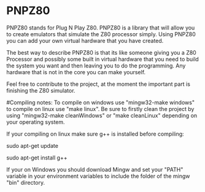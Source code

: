 # PNPZ80

PNPZ80 stands for Plug N Play Z80. PNPZ80 is a library that will allow you to create emulators that simulate the Z80 processor simply. Using PNPZ80 you can add your own virtual hardware that you have created.

The best way to describe PNPZ80 is that its like someone giving you a Z80 Processor and possibly some built in virtual hardware that you need to build the system you want and then leaving you to do the programming. Any hardware that is not in the core you can make yourself.

Feel free to contribute to the project, at the moment the important part is finishing the Z80 simulator.

#Compiling notes:
To compile on windows use "mingw32-make windows" to compile on linux use "make linux". Be sure to firstly clean the project by using "mingw32-make cleanWindows" or "make cleanLinux" depending on your operating system.

If your compiling on linux make sure g++ is installed before compiling:

sudo apt-get update

sudo apt-get install g++

If your on Windows you should download Mingw and set your "PATH" variable in your environment variables to include the folder of the mingw "bin" directory.
